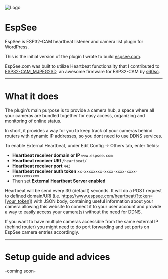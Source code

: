 ![Logo](https://github.com/alojzjakob/EspSee/assets/17972823/3219c134-cddb-4f32-b06e-7e2d64b2d088)

# EspSee
EspSee is ESP32-CAM heartbeat listener and camera list plugin for WordPress.

This is the initial version of the plugin I wrote to build [espsee.com](https://www.espsee.com/).

EspSee.com was built to utilize Heartbeat functionality that I contributed to [ESP32-CAM_MJPEG2SD](https://github.com/s60sc/ESP32-CAM_MJPEG2SD), an awesome firmware for ESP32-CAM by [s60sc](https://github.com/s60sc).

---
# What it does

The plugin’s main purpose is to provide a camera hub, a space where all your cameras are bundled together for easy access, organizing and monitoring of online status.

In short, it provides a way for you to keep track of your cameras behind routers with dynamic IP addresses, so you dont need to use DDNS services.

To enable External Heartbeat, under Edit Config -> Others tab, enter fields:

- **Heartbeat receiver domain or IP** `www.espsee.com`
- **Heartbeat receiver URI** `/heartbeat/`
- **Heartbeat receiver port** `443`
- **Heartbeat receiver auth token** `xx-xxxxxxxx-xxxx-xxxx-xxxx-xxxxxxxxxxxx`
- Then set **External Heartbeat Server enabled**

Heartbeat will be send every 30 (default) seconds. It will do a POST request to defined domain/URI (i.e. https://www.espsee.com/heartbeat/?token=[your_token]) with JSON body, containing useful information about your camera allowing this website to connect it to your user account and provide a way to easily access your camera(s) without the need for DDNS.

If you want to have multiple cameras accessible from the same external IP (behind router) you might need to do port forwarding and set ports on EspSee camera entries accordingly.

---
# Setup guide and advices

-coming soon-
